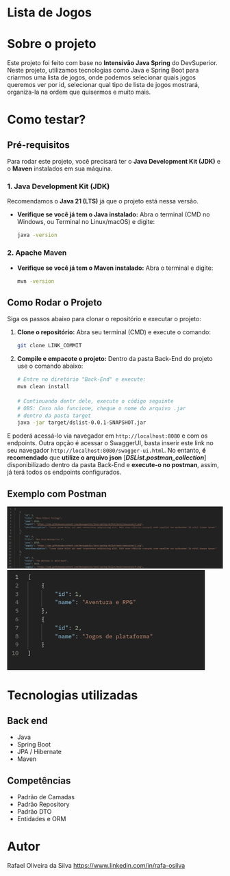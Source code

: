 # Lista de Jogos
# Sobre o projeto
Este projeto foi feito com base no **Intensivão Java Spring** do DevSuperior.
Neste projeto, utilizamos tecnologias como Java e Spring Boot para criarmos uma lista de jogos, onde podemos selecionar quais jogos queremos ver por id, selecionar qual tipo de lista de jogos mostrará, organiza-la na ordem que quisermos e muito mais.
# Como testar?
## Pré-requisitos

Para rodar este projeto, você precisará ter o **Java Development Kit (JDK)** e o **Maven** instalados em sua máquina.

### 1. Java Development Kit (JDK)

Recomendamos o **Java 21 (LTS)** já que o projeto está nessa versão.

* **Verifique se você já tem o Java instalado:**
    Abra o terminal (CMD no Windows, ou Terminal no Linux/macOS) e digite:
    ```bash
    java -version
    ```

### 2. Apache Maven

* **Verifique se você já tem o Maven instalado:**
    Abra o terminal e digite:
    ```bash
    mvn -version
    ```

## Como Rodar o Projeto

Siga os passos abaixo para clonar o repositório e executar o projeto:

1.  **Clone o repositório:**
    Abra seu terminal (CMD) e execute o comando:
    ```bash
    git clone LINK_COMMIT
    ```

2.  **Compile e empacote o projeto:**
	Dentro da pasta Back-End do projeto use o comando abaixo: 
    ```bash
    # Entre no diretório "Back-End" e execute:
    mvn clean install
    
    # Continuando dentr dele, execute o código seguinte
    # OBS: Caso não funcione, cheque o nome do arquivo .jar 
    # dentro da pasta target
    java -jar target/dslist-0.0.1-SNAPSHOT.jar
    ```
E poderá acessá-lo via navegador em `http://localhost:8080` e com os endpoints. Outra opção é acessar o SwaggerUI, basta inserir este link no seu navegador `http://localhost:8080/swagger-ui.html`.
No entanto, **é recomendado** que **utilize o arquivo json** [***DSList.postman_collection***] disponibilizado dentro da pasta Back-End e **execute-o no postman**, assim, já terá todos os endpoints configurados.

## Exemplo com Postman
![games](https://github.com/rafinho0/dslist/blob/main/Back-End/assets/games.png) ![game-list](https://github.com/rafinho0/dslist/blob/main/Back-End/assets/game-list.png)
# Tecnologias utilizadas
## Back end
- Java
- Spring Boot
- JPA / Hibernate
- Maven
## Competências
- Padrão de Camadas
- Padrão Repository
- Padrão DTO
- Entidades e ORM
# Autor
Rafael Oliveira da Silva
https://www.linkedin.com/in/rafa-osilva
